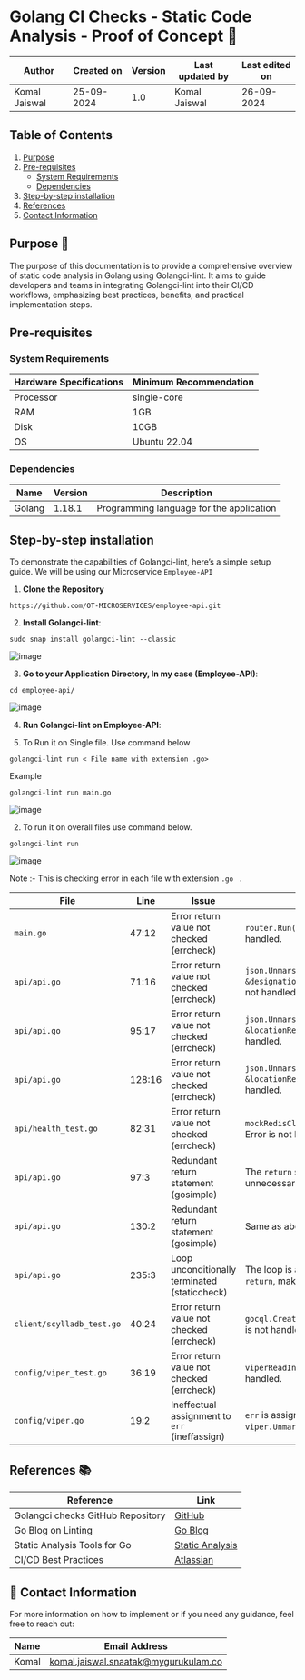 # Golang CI Checks - Static Code Analysis - Proof of Concept 🚀

| Author | Created on | Version | Last updated by | Last edited on |
|--------|------------|---------|----------------|----------------|
| Komal Jaiswal | 25-09-2024 | 1.0 | Komal Jaiswal  | 26-09-2024 |

## Table of Contents
1. [Purpose](#purpose)
2. [Pre-requisites](#pre-requisites)
   - [System Requirements](#system-requirements)
   - [Dependencies](#dependencies)
3. [Step-by-step installation](#step-by-step-installation)
4. [References](#references)
5. [Contact Information](#contact-information)

## Purpose 🎯
The purpose of this documentation is to provide a comprehensive overview of static code analysis in Golang using Golangci-lint. It aims to guide developers and teams in integrating Golangci-lint into their CI/CD workflows, emphasizing best practices, benefits, and practical implementation steps.

## Pre-requisites

### System Requirements

| Hardware Specifications | Minimum Recommendation |
|-------------------------|------------------------|
| Processor               | single-core              |
| RAM                     | 1GB                    |
| Disk                    | 10GB                   |
| OS                      | Ubuntu 22.04           |

### Dependencies

| Name     | Version | Description                              |
|----------|---------|------------------------------------------|
| Golang   | 1.18.1  | Programming language for the application |


## Step-by-step installation

To demonstrate the capabilities of Golangci-lint, here’s a simple setup guide. We will be using our Microservice ```Employee-API```

1. **Clone the Repository**

```
https://github.com/OT-MICROSERVICES/employee-api.git
```

2. **Install Golangci-lint**:

```
sudo snap install golangci-lint --classic
```


![image](https://github.com/user-attachments/assets/87fb9498-be1b-40cd-a35f-ae3a52b4b66c)


3. **Go to your Application Directory, In my case (Employee-API)**:

```
cd employee-api/
```


![image](https://github.com/user-attachments/assets/7e012efe-10d5-4d1c-b8ec-062060c46374)
 
4. **Run Golangci-lint on Employee-API**:

1. To Run it on Single file. Use command below

```
golangci-lint run < File name with extension .go>
```

Example 
```
golangci-lint run main.go

```
![image](https://github.com/user-attachments/assets/7b90ff4b-1942-41e9-89bc-b448b7accfa0)

2. To run it on overall files use command below.

```
golangci-lint run 

```

![image](https://github.com/user-attachments/assets/8ba89f07-6075-43f2-bff6-df06e626d2d9)

Note :- This is checking error in each file with extension ```.go ``` .

| **File**                         | **Line**  | **Issue**                                                                | **Description**                                                       |
|-----------------------------------|-----------|--------------------------------------------------------------------------|-----------------------------------------------------------------------|
| `main.go`                         | 47:12     | Error return value not checked (errcheck)                                | `router.Run(":8080")` – Error is not handled.                         |
| `api/api.go`                      | 71:16     | Error return value not checked (errcheck)                                | `json.Unmarshal(jsonData, &designationResponse)` – Error is not handled. |
| `api/api.go`                      | 95:17     | Error return value not checked (errcheck)                                | `json.Unmarshal([]byte(redisData), &locationResponse)` – Error is not handled. |
| `api/api.go`                      | 128:16    | Error return value not checked (errcheck)                                | `json.Unmarshal(jsonData, &locationResponse)` – Error is not handled. |
| `api/health_test.go`              | 82:31     | Error return value not checked (errcheck)                                | `mockRedisClient.Ping(ctx).Err()` – Error is not handled.             |
| `api/api.go`                      | 97:3      | Redundant return statement (gosimple)                                    | The `return` statement is unnecessary and can be removed.             |
| `api/api.go`                      | 130:2     | Redundant return statement (gosimple)                                    | Same as above.                                                        |
| `api/api.go`                      | 235:3     | Loop unconditionally terminated (staticcheck)                            | The loop is always terminated by a `return`, making the loop useless. |
| `client/scylladb_test.go`         | 40:24     | Error return value not checked (errcheck)                                | `gocql.CreateSessionMock()` – Error is not handled.                   |
| `config/viper_test.go`            | 36:19     | Error return value not checked (errcheck)                                | `viperReadInConfig()` – Error is not handled.                         |
| `config/viper.go`                 | 19:2      | Ineffectual assignment to `err` (ineffassign)                            | `err` is assigned but never used in `viper.Unmarshal(&config)`.       |


## References 📚

| Reference                                     | Link                                                  |
|-----------------------------------------------|-------------------------------------------------------|
| Golangci checks GitHub Repository               | [GitHub](https://github.com/mygurukulam-p10/Documention/blob/main/Application%20CI%20Design/GoLang%20CI%20Checks/Static-Code-Analysis/README.md)  |
| Go Blog on Linting                           | [Go Blog](https://blog.golang.org/lint)               |
| Static Analysis Tools for Go                 | [Static Analysis](https://golang.org/doc/code.html#staticanalysis) |
| CI/CD Best Practices                          | [Atlassian](https://www.atlassian.com/continuous-delivery/ci-vs-ci) |

## 📧 Contact Information

For more information on how to implement or if you need any guidance, feel free to reach out:

| Name  | Email Address                                  |
|-------|------------------------------------------------|
| Komal | komal.jaiswal.snaatak@mygurukulam.co           |

